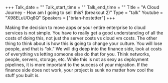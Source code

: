 +++
Talk_date = ""
Talk_start_time = ""
Talk_end_time = ""
Title = "A Cloud Journey - How am I going to sell this? (breakout 2)"
Type = "talk"
Youtube = "X98ELuUOq8Q"
Speakers = ["brian-hostetter"]
+++

Making the decision to move apps or your entire enterprise to cloud services is not simple. You have to really get a good understanding of all the costs of doing this, not just the server costs vs cloud vm costs. The other thing to think about is how this is going to change your culture. You will lose people, and that is “ok.” We will dig deep into the finance side, look at costs of everything vs letting someone else do that for you. Think networks, people, servers, storage, etc. While this is not as sexy as deployment pipelines, it is more important to the success of your migration. If the finance side does not work, your project is sunk no matter how cool the stuff you built is.
